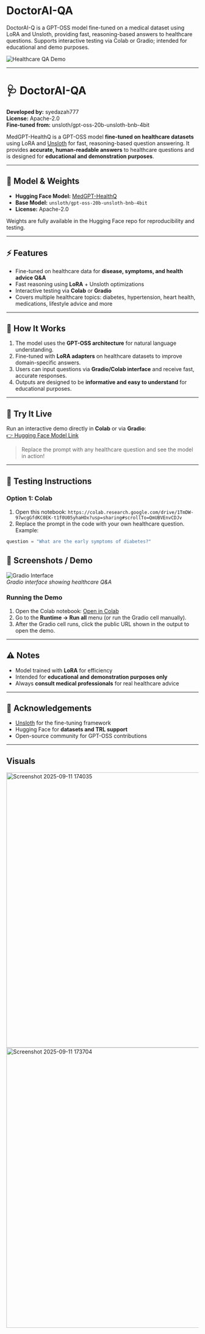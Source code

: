 # DoctorAI-QA
DoctorAI-Q is a GPT-OSS model fine-tuned on a medical dataset using LoRA and Unsloth, providing fast, reasoning-based answers to healthcare questions. Supports interactive testing via Colab or Gradio; intended for educational and demo purposes.

![Healthcare QA Demo](https://media.giphy.com/media/v1.Y2lkPTc5MGI3NjExODdjMzl2b3h5eHlxOWF4enZrMW02YjhucjI3cHdzODAwMG1pYmRudyZlcD12MV9naWZzX3NlYXJjaCZjdD1n/5k5vZwRFZR5aZeniqb/giphy.gif)

---

# 🩺 DoctorAI-QA

**Developed by:** syedazah777  
**License:** Apache-2.0  
**Fine-tuned from:** unsloth/gpt-oss-20b-unsloth-bnb-4bit  

MedGPT-HealthQ is a GPT-OSS model **fine-tuned on healthcare datasets** using LoRA and [Unsloth](https://github.com/unslothai/unsloth) for fast, reasoning-based question answering. It provides **accurate, human-readable answers** to healthcare questions and is designed for **educational and demonstration purposes**.

---

## 🔗 Model & Weights

- **Hugging Face Model:** [MedGPT-HealthQ](https://huggingface.co/syedazah777/finetuned_healthcare_gpt)  
- **Base Model:** `unsloth/gpt-oss-20b-unsloth-bnb-4bit`  
- **License:** Apache-2.0  

Weights are fully available in the Hugging Face repo for reproducibility and testing.

---

## ⚡ Features

- Fine-tuned on healthcare data for **disease, symptoms, and health advice Q&A**  
- Fast reasoning using **LoRA** + Unsloth optimizations  
- Interactive testing via **Colab** or **Gradio**  
- Covers multiple healthcare topics: diabetes, hypertension, heart health, medications, lifestyle advice and more  

---

## 📝 How It Works

1. The model uses the **GPT-OSS architecture** for natural language understanding.  
2. Fine-tuned with **LoRA adapters** on healthcare datasets to improve domain-specific answers.  
3. Users can input questions via **Gradio/Colab interface** and receive fast, accurate responses.  
4. Outputs are designed to be **informative and easy to understand** for educational purposes.  

---

## 🔗 Try It Live

Run an interactive demo directly in **Colab** or via **Gradio**:  
[👉 Hugging Face Model Link](https://huggingface.co/syedazah777/finetuned_healthcare_gpt)  

> Replace the prompt with any healthcare question and see the model in action!

---

## 🧪 Testing Instructions

### Option 1: Colab
1. Open this notebook: `https://colab.research.google.com/drive/1TmDW-97wcgGfdKC0EK-t1f0U05yhaHOx?usp=sharing#scrollTo=QmUBVEnvCDJv`  
2. Replace the prompt in the code with your own healthcare question. Example:  
```python
question = "What are the early symptoms of diabetes?"
```


## 📸 Screenshots / Demo

![Gradio Interface](https://raw.githubusercontent.com/unslothai/unsloth/main/images/unsloth%20made%20with%20love.png)  
*Gradio interface showing healthcare Q&A*

### Running the Demo
1. Open the Colab notebook: [Open in Colab]([your-colab-link-here](https://colab.research.google.com/drive/1TmDW-97wcgGfdKC0EK-t1f0U05yhaHOx?usp=sharing#scrollTo=QmUBVEnvCDJv))
2. Go to the **Runtime → Run all** menu (or run the Gradio cell manually).
3. After the Gradio cell runs, click the public URL shown in the output to open the demo.

---

## ⚠️ Notes

- Model trained with **LoRA** for efficiency  
- Intended for **educational and demonstration purposes only**  
- Always **consult medical professionals** for real healthcare advice  

---

## 🌟 Acknowledgements

- [Unsloth](https://github.com/unslothai/unsloth) for the fine-tuning framework  
- Hugging Face for **datasets and TRL support**  
- Open-source community for GPT-OSS contributions

---

## Visuals

<img width="1761" height="719" alt="Screenshot 2025-09-11 174035" src="https://github.com/user-attachments/assets/ced5d774-8000-410d-8935-f6f615e809cb" />
<img width="1707" height="732" alt="Screenshot 2025-09-11 173704" src="https://github.com/user-attachments/assets/cbaa3e72-973a-441b-aafb-341dc27da5c8" />

